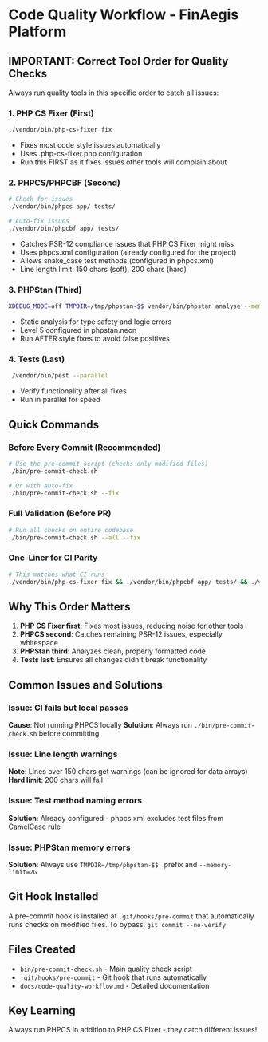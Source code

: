 # Code Quality Workflow - FinAegis Platform

## IMPORTANT: Correct Tool Order for Quality Checks

Always run quality tools in this specific order to catch all issues:

### 1. PHP CS Fixer (First)
```bash
./vendor/bin/php-cs-fixer fix
```
- Fixes most code style issues automatically
- Uses .php-cs-fixer.php configuration
- Run this FIRST as it fixes issues other tools will complain about

### 2. PHPCS/PHPCBF (Second)
```bash
# Check for issues
./vendor/bin/phpcs app/ tests/

# Auto-fix issues
./vendor/bin/phpcbf app/ tests/
```
- Catches PSR-12 compliance issues that PHP CS Fixer might miss
- Uses phpcs.xml configuration (already configured for the project)
- Allows snake_case test methods (configured in phpcs.xml)
- Line length limit: 150 chars (soft), 200 chars (hard)

### 3. PHPStan (Third)
```bash
XDEBUG_MODE=off TMPDIR=/tmp/phpstan-$$ vendor/bin/phpstan analyse --memory-limit=2G
```
- Static analysis for type safety and logic errors
- Level 5 configured in phpstan.neon
- Run AFTER style fixes to avoid false positives

### 4. Tests (Last)
```bash
./vendor/bin/pest --parallel
```
- Verify functionality after all fixes
- Run in parallel for speed

## Quick Commands

### Before Every Commit (Recommended)
```bash
# Use the pre-commit script (checks only modified files)
./bin/pre-commit-check.sh

# Or with auto-fix
./bin/pre-commit-check.sh --fix
```

### Full Validation (Before PR)
```bash
# Run all checks on entire codebase
./bin/pre-commit-check.sh --all --fix
```

### One-Liner for CI Parity
```bash
# This matches what CI runs
./vendor/bin/php-cs-fixer fix && ./vendor/bin/phpcbf app/ tests/ && ./vendor/bin/phpcs app/ tests/ && XDEBUG_MODE=off TMPDIR=/tmp/phpstan-$$ vendor/bin/phpstan analyse --memory-limit=2G && ./vendor/bin/pest --parallel
```

## Why This Order Matters

1. **PHP CS Fixer first**: Fixes most issues, reducing noise for other tools
2. **PHPCS second**: Catches remaining PSR-12 issues, especially whitespace
3. **PHPStan third**: Analyzes clean, properly formatted code
4. **Tests last**: Ensures all changes didn't break functionality

## Common Issues and Solutions

### Issue: CI fails but local passes
**Cause**: Not running PHPCS locally
**Solution**: Always run `./bin/pre-commit-check.sh` before committing

### Issue: Line length warnings
**Note**: Lines over 150 chars get warnings (can be ignored for data arrays)
**Hard limit**: 200 chars will fail

### Issue: Test method naming errors
**Solution**: Already configured - phpcs.xml excludes test files from CamelCase rule

### Issue: PHPStan memory errors
**Solution**: Always use `TMPDIR=/tmp/phpstan-$$ ` prefix and `--memory-limit=2G`

## Git Hook Installed
A pre-commit hook is installed at `.git/hooks/pre-commit` that automatically runs checks on modified files. To bypass: `git commit --no-verify`

## Files Created
- `bin/pre-commit-check.sh` - Main quality check script
- `.git/hooks/pre-commit` - Git hook that runs automatically
- `docs/code-quality-workflow.md` - Detailed documentation

## Key Learning
Always run PHPCS in addition to PHP CS Fixer - they catch different issues!